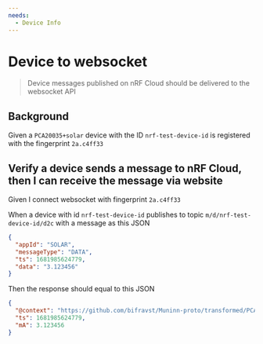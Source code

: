 ```yaml
---
needs:
  - Device Info
---
```


# Device to websocket

> Device messages published on nRF Cloud should be delivered to the websocket
> API

## Background

Given a `PCA20035+solar` device with the ID `nrf-test-device-id` is registered
with the fingerprint `2a.c4ff33`

## Verify a device sends a message to nRF Cloud, then I can receive the message via website

Given I connect websocket with fingerprint `2a.c4ff33`

When a device with id `nrf-test-device-id` publishes to topic
`m/d/nrf-test-device-id/d2c` with a message as this JSON

```json
{
  "appId": "SOLAR",
  "messageType": "DATA",
  "ts": 1681985624779,
  "data": "3.123456"
}
```

Then the response should equal to this JSON

```json
{
  "@context": "https://github.com/bifravst/Muninn-proto/transformed/PCA20035%2Bsolar/gain",
  "ts": 1681985624779,
  "mA": 3.123456
}
```
